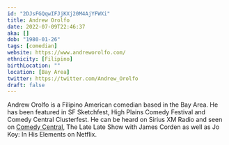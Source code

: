 ```yaml
---
id: "2DJsFGQqwIFJjKXj20M4AjYFWXi"
title: Andrew Orolfo
date: 2022-07-09T22:46:37
aka: []
dob: "1980-01-26"
tags: [comedian]
website: https://www.andreworolfo.com/
ethnicity: [Filipino]
birthLocation: ""
location: [Bay Area]
twitter: https://twitter.com/Andrew_Orolfo
draft: false
---
```


Andrew Orolfo is a Filipino American comedian based in the Bay Area. He has been
featured in SF Sketchfest, High Plains Comedy Festival and Comedy Central
Clusterfest. He can be heard on Sirius XM Radio and seen on
[Comedy Central](https://www.youtube.com/watch?v=BSjax05IWc0), The Late Late
Show with James Corden as well as Jo Koy: In His Elements on Netflix.
